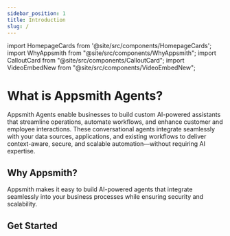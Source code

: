 ```yaml
---
sidebar_position: 1
title: Introduction
slug: /
---
```

import HomepageCards from '@site/src/components/HomepageCards';
import WhyAppsmith from "@site/src/components/WhyAppsmith";
import CalloutCard from "@site/src/components/CalloutCard";
import VideoEmbedNew from "@site/src/components/VideoEmbedNew";


# What is Appsmith Agents?

Appsmith Agents enable businesses to build custom AI-powered assistants that streamline operations, automate workflows, and enhance customer and employee interactions. These conversational agents integrate seamlessly with your data sources, applications, and existing workflows to deliver context-aware, secure, and scalable automation—without requiring AI expertise.


<CalloutCard text="This documentation site is in beta, and some features may change. We appreciate your feedback as we continue to improve it." isBeta />


<VideoEmbedNew videoId="NwA6DAQiEMY" title="" />




## Why Appsmith?

Appsmith makes it easy to build AI-powered agents that integrate seamlessly into your business processes while ensuring security and scalability.



<WhyAppsmith />


## Get Started

<HomepageCards />


